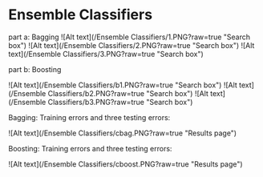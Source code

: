 
Ensemble Classifiers
===============================

part a: Bagging
![Alt text](/Ensemble Classifiers/1.PNG?raw=true "Search box")
![Alt text](/Ensemble Classifiers/2.PNG?raw=true "Search box")
![Alt text](/Ensemble Classifiers/3.PNG?raw=true "Search box")

part b: Boosting

![Alt text](/Ensemble Classifiers/b1.PNG?raw=true "Search box")
![Alt text](/Ensemble Classifiers/b2.PNG?raw=true "Search box")
![Alt text](/Ensemble Classifiers/b3.PNG?raw=true "Search box")



Bagging:
Training errors and three testing errors:

![Alt text](/Ensemble Classifiers/cbag.PNG?raw=true "Results page")

Boosting:
Training errors and three testing errors:

![Alt text](/Ensemble Classifiers/cboost.PNG?raw=true "Results page")
